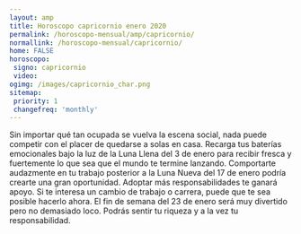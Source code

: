 ```yaml
---
layout: amp
title: Horoscopo capricornio enero 2020 
permalink: /horoscopo-mensual/amp/capricornio/
normallink: /horoscopo-mensual/capricornio/
home: FALSE
horoscopo:
 signo: capricornio
 video:  
ogimg: /images/capricornio_char.png
sitemap:
 priority: 1
 changefreq: 'monthly'
---
```



Sin importar qué tan ocupada se vuelva la escena social, nada puede competir con el placer de quedarse a solas en casa. Recarga tus baterías emocionales bajo la luz de la Luna Llena del 3 de enero para recibir fresca y fuertemente lo que sea que el mundo te termine lanzando. Comportarte audazmente en tu trabajo posterior a la Luna Nueva del 17 de enero podría crearte una gran oportunidad. Adoptar más responsabilidades te ganará apoyo. Si te interesa un cambio de trabajo o carrera, puede que te sea posible hacerlo ahora. El fin de semana del 23 de enero será muy divertido pero no demasiado loco. Podrás sentir tu riqueza y a la vez tu responsabilidad.  